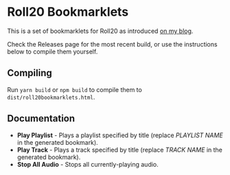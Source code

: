 # Roll20 Bookmarklets

This is a set of bookmarklets for Roll20 as introduced [on my blog](//www.cogspace.com/2021/09/24/enhanced-roll20-audio-macros-free-tier-compatible/).

Check the Releases page for the most recent build, or use the instructions below to compile them yourself.

## Compiling

Run `yarn build` or `npm build` to compile them to `dist/roll20bookmarklets.html`.

## Documentation

-   **Play Playlist** - Plays a playlist specified by title (replace _PLAYLIST NAME_ in the generated bookmark).
-   **Play Track** - Plays a track specified by title (replace _TRACK NAME_ in the generated bookmark).
-   **Stop All Audio** - Stops all currently-playing audio.
